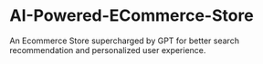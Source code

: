 # AI-Powered-ECommerce-Store
An Ecommerce Store supercharged by GPT for better search recommendation and personalized user experience.
